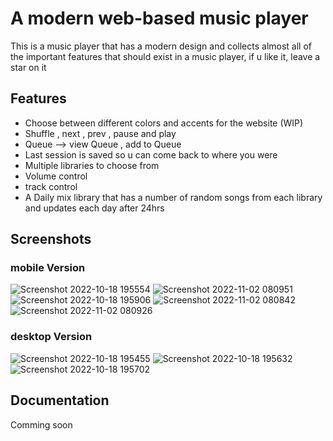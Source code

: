 
# A modern web-based music player

This is a music player that has a modern design and collects almost all of the important features
that should exist in a music player, if u like it, leave a star on it


## Features

- Choose between different colors and accents for the website (WIP)
- Shuffle , next , prev , pause and play 
- Queue --> view Queue , add to Queue 
- Last session is saved so u can come back to where you were
- Multiple libraries to choose from
- Volume control
- track control
- A Daily mix library that has a number of random songs from each library and updates each day after 24hrs



## Screenshots
### mobile Version
![Screenshot 2022-10-18 195554](https://user-images.githubusercontent.com/74527457/199410561-2d51e24f-cc81-4874-b52a-6c2415327484.png)
![Screenshot 2022-11-02 080951](https://user-images.githubusercontent.com/74527457/199411543-3facd574-7cd3-4e9a-bdfa-aa5cca199ef0.png)
![Screenshot 2022-10-18 195906](https://user-images.githubusercontent.com/74527457/199411546-4346dfed-c04c-49d5-b8fd-3c4f171b422b.png)
![Screenshot 2022-11-02 080842](https://user-images.githubusercontent.com/74527457/199411548-90a7b11b-7f03-4dec-a817-e3b4c5f69cb3.png)
![Screenshot 2022-11-02 080926](https://user-images.githubusercontent.com/74527457/199411551-712f19d3-3cbb-449f-a6b8-0d4c00e61418.png)

### desktop Version
![Screenshot 2022-10-18 195455](https://user-images.githubusercontent.com/74527457/199410533-fbd0f61f-cbe4-4061-8da2-75994e795a83.png)
![Screenshot 2022-10-18 195632](https://user-images.githubusercontent.com/74527457/199410547-168c5fe3-e409-4475-96ba-65f8b1e445c3.png)
![Screenshot 2022-10-18 195702](https://user-images.githubusercontent.com/74527457/199410557-639e133d-715b-4b59-a048-8ba2c816d854.png)




## Documentation

Comming soon

